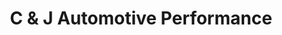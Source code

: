 ---
title: "C & J Automotive Performance"
url: /erie/c-and-j-automotive-performance/
shop: car repair
---